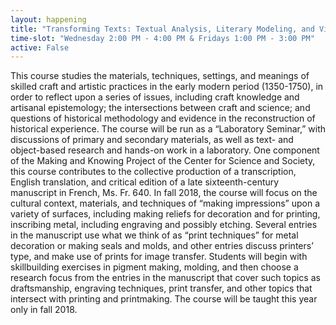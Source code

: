 ```yaml
---
layout: happening
title: "Transforming Texts: Textual Analysis, Literary Modeling, and Visualization"
time-slot: "Wednesday 2:00 PM - 4:00 PM & Fridays 1:00 PM - 3:00 PM"
active: False
---
```


This course studies the materials, techniques, settings, and meanings of skilled craft and artistic practices in the early modern period (1350-1750), in order to reflect upon a series of issues, including craft knowledge and artisanal epistemology; the intersections between craft and science; and questions of historical methodology and evidence in the reconstruction of historical experience. The course will be run as a “Laboratory Seminar,” with discussions of primary and secondary materials, as well as text- and object-based research and hands-on work in a laboratory. One component of the Making and Knowing Project of the Center for Science and Society, this course contributes to the collective production of a transcription, English translation, and critical edition of a late sixteenth-century manuscript in French, Ms. Fr. 640. In fall 2018, the course will focus on the cultural context, materials, and techniques of “making impressions” upon a variety of surfaces, including making reliefs for decoration and for printing, inscribing metal, including engraving and possibly etching. Several entries in the manuscript use what we think of as “print techniques” for metal decoration or making seals and molds, and other entries discuss printers’ type, and make use of prints for image transfer.  Students will begin with skillbuilding exercises in pigment making, molding, and then choose a research focus from the entries in the manuscript that cover such topics as draftsmanship, engraving techniques, print transfer, and other topics that intersect with printing and printmaking. The course will be taught this year only in fall 2018.


